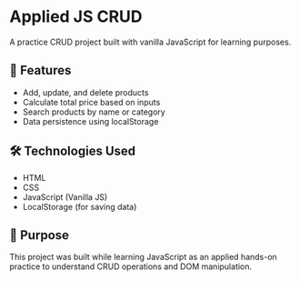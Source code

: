 # Applied JS CRUD

A practice CRUD project built with vanilla JavaScript for learning purposes.

## 📌 Features
- Add, update, and delete products
- Calculate total price based on inputs
- Search products by name or category
- Data persistence using localStorage


## 🛠️ Technologies Used
- HTML
- CSS
- JavaScript (Vanilla JS)
- LocalStorage (for saving data)

## 🧪 Purpose
This project was built while learning JavaScript as an applied hands-on practice to understand CRUD operations and DOM manipulation.
